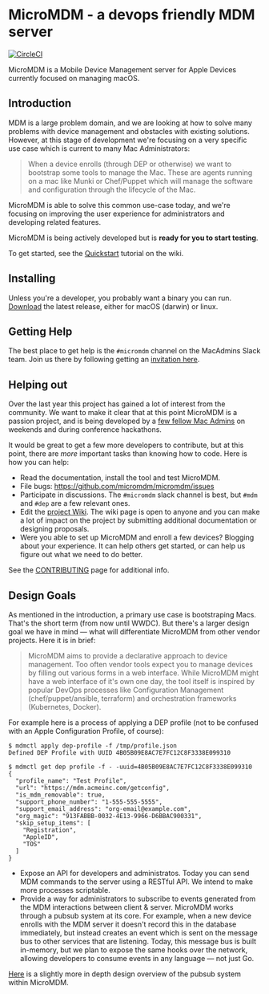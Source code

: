 # MicroMDM - a devops friendly MDM server

[![CircleCI](https://circleci.com/gh/micromdm/micromdm/tree/master.svg?style=svg)](https://circleci.com/gh/micromdm/micromdm/tree/master)

MicroMDM is a Mobile Device Management server for Apple Devices currently focused on managing macOS.

## Introduction 

MDM is a large problem domain, and we are looking at how to solve many problems with device management and obstacles with existing solutions. However, at this stage of development we're focusing on a very specific use case which is current to many Mac Administrators: 

> When a device enrolls (through DEP or otherwise) we want to bootstrap some tools to manage the Mac. These are agents running on a mac like Munki or Chef/Puppet which will manage the software and configuration through the lifecycle of the Mac. 

MicroMDM is able to solve this common use-case today, and we're focusing on improving the user experience for administrators and developing related features.

MicroMDM is being actively developed but is **ready for you to start testing**.

To get started, see the [Quickstart](https://github.com/micromdm/micromdm/wiki/Quickstart) tutorial on the wiki. 

## Installing

Unless you're a developer, you probably want a binary you can run. [Download](https://github.com/micromdm/micromdm/releases/latest) the latest release, either for macOS (darwin) or linux. 

## Getting Help

The best place to get help is the `#micromdm` channel on the MacAdmins Slack team. Join us there by following getting an [invitation here](https://macadmins.herokuapp.com/).

## Helping out

Over the last year this project has gained a lot of interest from the community. We want to make it clear that at this point MicroMDM is a passion project, and is being developed by a [few fellow Mac Admins](https://github.com/micromdm/micromdm/graphs/contributors) on weekends and during conference hackathons. 

It would be great to get a few more developers to contribute, but at this point, there are _more_ important tasks than knowing how to code. Here is how you can help: 

- Read the documentation, install the tool and test MicroMDM.
- File bugs: https://github.com/micromdm/micromdm/issues  
- Participate in discussions. The `#micromdm` slack channel is best, but `#mdm` and `#dep` are a few relevant ones.   
- Edit the [project Wiki](https://github.com/micromdm/micromdm/wiki). The wiki page is open to anyone and you can make a lot of impact on the project by submitting additional documentation or designing proposals.
- Were you able to set up MicroMDM and enroll a few devices? Blogging about your experience. It can help others get started, or can help us figure out what we need to do better.

See the [CONTRIBUTING](CONTRIBUTING.md) page for additional info. 

## Design Goals

As mentioned in the introduction, a primary use case is bootstraping Macs. That's the short term (from now until WWDC). 
But there's a larger design goal we have in mind — what will differentiate MicroMDM from other vendor projects. Here it is in brief:

> MicroMDM aims to provide a declarative approach to device management. Too often vendor tools expect you to manage devices by filling out various forms in a web interface. While MicroMDM might have a web interface of it's own one day, the tool itself is inspired by popular DevOps processes like Configuration Management (chef/puppet/ansible, terraform) and orchestration frameworks (Kubernetes, Docker). 

For example here is a process of applying a DEP profile (not to be confused with an Apple Configuration Profile, of course):

```
$ mdmctl apply dep-profile -f /tmp/profile.json
Defined DEP Profile with UUID 4B05B09E8AC7E7FC12C8F3338E099310

$ mdmctl get dep profile -f - -uuid=4B05B09E8AC7E7FC12C8F3338E099310
{
  "profile_name": "Test Profile",
  "url": "https://mdm.acmeinc.com/getconfig",
  "is_mdm_removable": true,
  "support_phone_number": "1-555-555-5555",
  "support_email_address": "org-email@example.com",
  "org_magic": "913FABBB-0032-4E13-9966-D6BBAC900331",
  "skip_setup_items": [
    "Registration",
    "AppleID",
    "TOS"
  ]
}
``` 

- Expose an API for developers and administratos. Today you can send MDM commands to the server using a RESTful API. We intend to make more processes scriptable.
- Provide a way for administrators to subscribe to events generated from the MDM interactions between client & server. MicroMDM works through a pubsub system at its core. For example, when a new device enrolls with the MDM server it doesn't record this in the database immediately, but instead creates an event which is sent on the message bus to other services that are listening. Today, this message bus is built in-memory, but we plan to expose the same hooks over the network, allowing developers to consume events in any language — not just Go.

[Here](https://docs.google.com/drawings/d/1B4w5xOmU-7D5pcW0kdiY7ia5fl7UnBfRpWR8KxzD1YI/edit?usp=sharing) is a slightly more in depth design overview of the pubsub system within MicroMDM.

